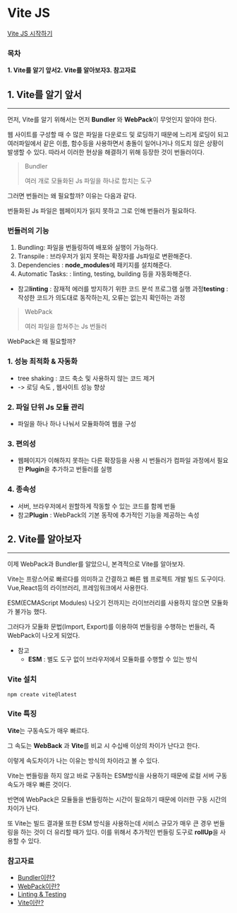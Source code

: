 # Vite JS

[Vite JS 시작하기](https://ko.vitejs.dev/guide/)

### 목차

**1. Vite를 알기 앞서2. Vite를 알아보자3. 참고자료**

## 1. Vite를 알기 앞서

---

먼저, Vite를 알기 위해서는 먼저 **Bundler** 와 **WebPack**이 무엇인지 알아야 한다.

웹 사이트를 구성할 때 수 많은 파일을 다운로드 및 로딩하기 때문에 느리게 로딩이 되고 여러파일에서 같은 이름, 함수등을 사용하면서 충돌이 일어나거나 의도치 않은 상황이 발생할 수 있다. 따라서 이러한 현상을 해결하기 위해 등장한 것이 번들러이다.

> Bundler
>
> 여러 개로 모듈화된 Js 파일을 하나로 합치는 도구

그러면 번들러는 왜 필요할까? 이유는 다음과 같다.

번들화된 Js 파일은 웹페이지가 읽지 못하고 그로 인해 번들러가 필요하다.

### 번들러의 기능

1. Bundling: 파일을 번들링하여 배포와 실행이 가능하다.
2. Transpile : 브라우저가 읽지 못하는 확장자를 Js파일로 변환해준다.
3. Dependencies : **node_modules**에 패키지를 설치해준다.
4. Automatic Tasks: : linting, testing, building 등을 자동화해준다.

- 참고**linting** : 잠재적 에러를 방지하기 위한 코드 분석 프로그램 실행 과정**testing** : 작성한 코드가 의도대로 동작하는지, 오류는 없는지 확인하는 과정

> WebPack
>
> 여러 파일을 합쳐주는 Js 번들러

WebPack은 왜 필요할까?

### 1. 성능 최적화 & 자동화

- tree shaking : 코드 축소 및 사용하지 않는 코드 제거
- -> 로딩 속도 , 웹사이트 성능 향상

### 2. 파일 단위 Js 모듈 관리

- 파일을 하나 하나 나눠서 모듈화하여 웹을 구성

### 3. 편의성

- 웹페이지가 이해하지 못하는 다른 확장등을 사용 시 번들러가 컴파일 과정에서 필요한 **Plugin**을 추가하고 번들러를 실행

### 4. 종속성

- 서버, 브라우저에서 원할하게 작동할 수 있는 코드를 함께 번들
- 참고**Plugin** : WebPack의 기본 동작에 추가적인 기능을 제공하는 속성

## 2. Vite를 알아보자

---

이제 WebPack과 Bundler를 알았으니, 본격적으로 Vite를 알아보자.

Vite는 프랑스어로 빠르다를 의미하고 간결하고 빠른 웹 프로젝트 개발 빌드 도구이다. Vue,React등의 라이브러리, 프레임워크에서 사용한다.

ESM(ECMAScript Modules) 나오기 전까지는 라이브러리를 사용하지 않으면 모듈화가 불가능 했다.

그러다가 모듈화 문법(Import, Export)를 이용하여 번들링을 수행하는 번들러, 즉 WebPack이 나오게 되었다.

- 참고
  - **ESM** : 별도 도구 없이 브라우저에서 모듈화를 수행할 수 있는 방식

### Vite 설치

```jsx
npm create vite@latest
```

### Vite 특징

**Vite**는 구동속도가 매우 빠르다.

그 속도는 **WebBack** 과 **Vite**를 비교 시 수십배 이상의 차이가 난다고 한다.

이렇게 속도차이가 나는 이유는 방식의 차이라고 볼 수 있다.

Vite는 번들링을 하지 않고 바로 구동하는 ESM방식을 사용하기 때문에 로컬 서버 구동속도가 매우 빠른 것이다.

반면에 WebPack은 모듈들을 번들링하는 시간이 필요하기 때문에 이러한 구동 시간의 차이가 난다.

또 Vite는 빌드 결과물 또한 ESM 방식을 사용하는데 서비스 규모가 매우 큰 경우 번들링을 하는 것이 더 유리할 때가 있다. 이를 위해서 추가적인 번들링 도구로 **rollUp**을 사용할 수 있다.

### 참고자료

- [Bundler이란?](https://khys.tistory.com/31)
- [WebPack이란?](https://velog.io/@gusdh2/Webpack%EC%9D%B4%EB%9E%80-%EC%99%9C-%ED%95%84%EC%9A%94%ED%95%A0%EA%B9%8C%EC%9A%94)
- [Linting & Testing](https://jinchuu1391.tistory.com/28)
- [Vite이란?](https://khys.tistory.com/31)
